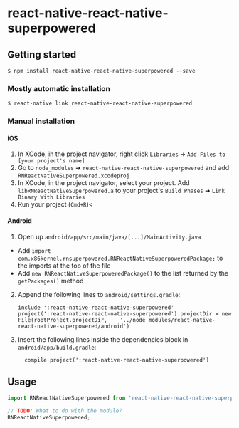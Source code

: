 
# react-native-react-native-superpowered

## Getting started

`$ npm install react-native-react-native-superpowered --save`

### Mostly automatic installation

`$ react-native link react-native-react-native-superpowered`

### Manual installation


#### iOS

1. In XCode, in the project navigator, right click `Libraries` ➜ `Add Files to [your project's name]`
2. Go to `node_modules` ➜ `react-native-react-native-superpowered` and add `RNReactNativeSuperpowered.xcodeproj`
3. In XCode, in the project navigator, select your project. Add `libRNReactNativeSuperpowered.a` to your project's `Build Phases` ➜ `Link Binary With Libraries`
4. Run your project (`Cmd+R`)<

#### Android

1. Open up `android/app/src/main/java/[...]/MainActivity.java`
  - Add `import com.x86kernel.rnsuperpowered.RNReactNativeSuperpoweredPackage;` to the imports at the top of the file
  - Add `new RNReactNativeSuperpoweredPackage()` to the list returned by the `getPackages()` method
2. Append the following lines to `android/settings.gradle`:
  	```
  	include ':react-native-react-native-superpowered'
  	project(':react-native-react-native-superpowered').projectDir = new File(rootProject.projectDir, 	'../node_modules/react-native-react-native-superpowered/android')
  	```
3. Insert the following lines inside the dependencies block in `android/app/build.gradle`:
  	```
      compile project(':react-native-react-native-superpowered')
  	```


## Usage
```javascript
import RNReactNativeSuperpowered from 'react-native-react-native-superpowered';

// TODO: What to do with the module?
RNReactNativeSuperpowered;
```
  